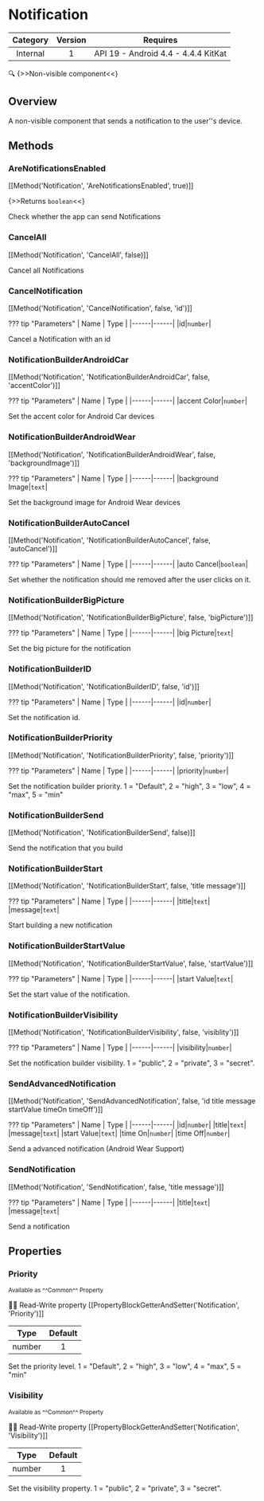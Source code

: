 # Notification

| Category | Version | Requires |
|:--------:|:-------:|:--------:|
|Internal|1|API 19 - Android 4.4 - 4.4.4 KitKat|

:mag: {>>Non-visible component<<}

## Overview

A non-visible component that sends a notification to the user''s device.

## Methods

### AreNotificationsEnabled

[[Method('Notification', 'AreNotificationsEnabled', true)]]

{>>Returns `boolean`<<}

Check whether the app can send Notifications

### CancelAll

[[Method('Notification', 'CancelAll', false)]]

Cancel all Notifications

### CancelNotification

[[Method('Notification', 'CancelNotification', false, 'id')]]

??? tip "Parameters"
    | Name | Type |
    |------|------|
    |id|`number`|


Cancel a Notification with an id

### NotificationBuilderAndroidCar

[[Method('Notification', 'NotificationBuilderAndroidCar', false, 'accentColor')]]

??? tip "Parameters"
    | Name | Type |
    |------|------|
    |accent Color|`number`|


Set the accent color for Android Car devices

### NotificationBuilderAndroidWear

[[Method('Notification', 'NotificationBuilderAndroidWear', false, 'backgroundImage')]]

??? tip "Parameters"
    | Name | Type |
    |------|------|
    |background Image|`text`|


Set the background image for Android Wear devices

### NotificationBuilderAutoCancel

[[Method('Notification', 'NotificationBuilderAutoCancel', false, 'autoCancel')]]

??? tip "Parameters"
    | Name | Type |
    |------|------|
    |auto Cancel|`boolean`|


Set whether the notification should me removed after the user clicks on it.

### NotificationBuilderBigPicture

[[Method('Notification', 'NotificationBuilderBigPicture', false, 'bigPicture')]]

??? tip "Parameters"
    | Name | Type |
    |------|------|
    |big Picture|`text`|


Set the big picture for the notification

### NotificationBuilderID

[[Method('Notification', 'NotificationBuilderID', false, 'id')]]

??? tip "Parameters"
    | Name | Type |
    |------|------|
    |id|`number`|


Set the notification id.

### NotificationBuilderPriority

[[Method('Notification', 'NotificationBuilderPriority', false, 'priority')]]

??? tip "Parameters"
    | Name | Type |
    |------|------|
    |priority|`number`|


Set the notification builder priority. 1 = "Default", 2 = "high", 3 = "low", 4 = "max", 5 = "min"

### NotificationBuilderSend

[[Method('Notification', 'NotificationBuilderSend', false)]]

Send the notification that you build

### NotificationBuilderStart

[[Method('Notification', 'NotificationBuilderStart', false, 'title message')]]

??? tip "Parameters"
    | Name | Type |
    |------|------|
    |title|`text`|
    |message|`text`|


Start building a new notification

### NotificationBuilderStartValue

[[Method('Notification', 'NotificationBuilderStartValue', false, 'startValue')]]

??? tip "Parameters"
    | Name | Type |
    |------|------|
    |start Value|`text`|


Set the start value of the notification.

### NotificationBuilderVisibility

[[Method('Notification', 'NotificationBuilderVisibility', false, 'visiblity')]]

??? tip "Parameters"
    | Name | Type |
    |------|------|
    |visibility|`number`|


Set the notification builder visibility. 1 = "public", 2 = "private", 3 = "secret".

### SendAdvancedNotification

[[Method('Notification', 'SendAdvancedNotification', false, 'id title message startValue timeOn timeOff')]]

??? tip "Parameters"
    | Name | Type |
    |------|------|
    |id|`number`|
    |title|`text`|
    |message|`text`|
    |start Value|`text`|
    |time On|`number`|
    |time Off|`number`|


Send a advanced notification (Android Wear Support)

### SendNotification

[[Method('Notification', 'SendNotification', false, 'title message')]]

??? tip "Parameters"
    | Name | Type |
    |------|------|
    |title|`text`|
    |message|`text`|


Send a notification

## Properties

### Priority

<small>Available as ^^Common^^ Property</small>

:eyes::pencil: Read-Write property
[[PropertyBlockGetterAndSetter('Notification', 'Priority')]]

| Type | Default |
|:----:|:-------:|
|number|1|

Set the priority level. 1 = "Default", 2 = "high", 3 = "low", 4 = "max", 5 = "min"

### Visibility

<small>Available as ^^Common^^ Property</small>

:eyes::pencil: Read-Write property
[[PropertyBlockGetterAndSetter('Notification', 'Visibility')]]

| Type | Default |
|:----:|:-------:|
|number|1|

Set the visibility property. 1 = "public", 2 = "private", 3 = "secret".